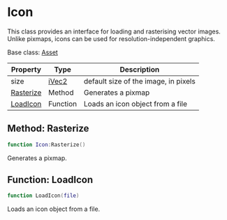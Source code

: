 # Icon

This class provides an interface for loading and rasterising vector images. Unlike pixmaps, icons can be used for resolution-independent graphics.

Base class: [Asset](Asset.md)

| Property | Type | Description |
| ----- | ----- | ----- |
| size | [iVec2](iVec2.md)  | default size of the image, in pixels |
| [Rasterize](Icon_Rasterize.md) | Method | Generates a pixmap |
| [LoadIcon](LoadIcon) | Function | Loads an icon object from a file |

## Method: Rasterize

```lua
function Icon:Rasterize()
``` 

Generates a pixmap.

## Function: LoadIcon

```lua
function LoadIcon(file)
``` 

Loads an icon object from a file.
